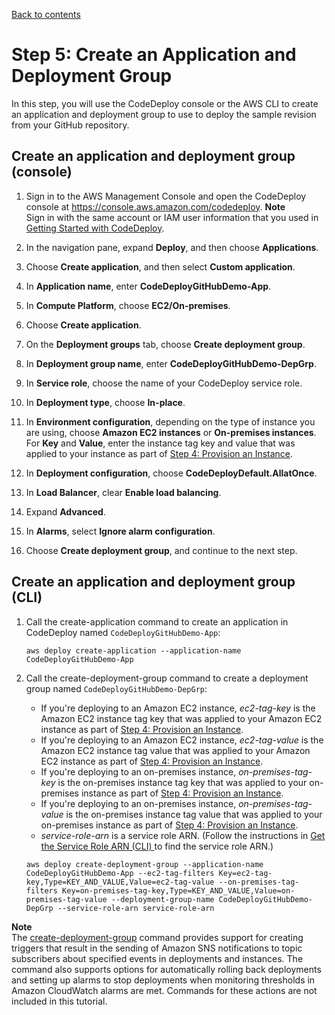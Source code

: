 [Back to contents](index.md)

# Step 5: Create an Application and Deployment Group<a name="tutorials-github-create-application"></a>

In this step, you will use the CodeDeploy console or the AWS CLI to create an application and deployment group to use to deploy the sample revision from your GitHub repository\.

## Create an application and deployment group \(console\)<a name="tutorials-github-create-application-console"></a>

1. Sign in to the AWS Management Console and open the CodeDeploy console at [https://console\.aws\.amazon\.com/codedeploy](https://console.aws.amazon.com/codedeploy)\.
**Note**  
Sign in with the same account or IAM user information that you used in [Getting Started with CodeDeploy](getting-started-codedeploy.md)\.

1. In the navigation pane, expand **Deploy**, and then choose **Applications**\.

1. Choose **Create application**, and then select **Custom application**\.

1. In **Application name**, enter **CodeDeployGitHubDemo\-App**\.

1. In **Compute Platform**, choose **EC2/On\-premises**\.

1. Choose **Create application**\.

1. On the **Deployment groups** tab, choose **Create deployment group**\.

1. In **Deployment group name**, enter **CodeDeployGitHubDemo\-DepGrp**\.

1. In **Service role**, choose the name of your CodeDeploy service role\.

1. In **Deployment type**, choose **In\-place**\.

1. In **Environment configuration**, depending on the type of instance you are using, choose **Amazon EC2 instances** or **On\-premises instances**\. For **Key** and **Value**, enter the instance tag key and value that was applied to your instance as part of [Step 4: Provision an Instance](tutorials-github-provision-instance.md)\.

1. In **Deployment configuration**, choose **CodeDeployDefault\.AllatOnce**\.

1. In **Load Balancer**, clear **Enable load balancing**\.

1. Expand **Advanced**\.

1. In **Alarms**, select **Ignore alarm configuration**\.

1. Choose **Create deployment group**, and continue to the next step\. 

## Create an application and deployment group \(CLI\)<a name="tutorials-github-create-application-cli"></a>

1. Call the create\-application command to create an application in CodeDeploy named `CodeDeployGitHubDemo-App`:

   ```
   aws deploy create-application --application-name CodeDeployGitHubDemo-App
   ```

1. Call the create\-deployment\-group command to create a deployment group named `CodeDeployGitHubDemo-DepGrp`:
   + If you're deploying to an Amazon EC2 instance, *ec2\-tag\-key* is the Amazon EC2 instance tag key that was applied to your Amazon EC2 instance as part of [Step 4: Provision an Instance](tutorials-github-provision-instance.md)\.
   + If you're deploying to an Amazon EC2 instance, *ec2\-tag\-value* is the Amazon EC2 instance tag value that was applied to your Amazon EC2 instance as part of [Step 4: Provision an Instance](tutorials-github-provision-instance.md)\.
   + If you're deploying to an on\-premises instance, *on\-premises\-tag\-key* is the on\-premises instance tag key that was applied to your on\-premises instance as part of [Step 4: Provision an Instance](tutorials-github-provision-instance.md)\.
   + If you're deploying to an on\-premises instance, *on\-premises\-tag\-value* is the on\-premises instance tag value that was applied to your on\-premises instance as part of [Step 4: Provision an Instance](tutorials-github-provision-instance.md)\.
   + *service\-role\-arn* is a service role ARN\. \(Follow the instructions in [Get the Service Role ARN \(CLI\) ](getting-started-create-service-role.md#getting-started-get-service-role-cli) to find the service role ARN\.\)

   ```
   aws deploy create-deployment-group --application-name CodeDeployGitHubDemo-App --ec2-tag-filters Key=ec2-tag-key,Type=KEY_AND_VALUE,Value=ec2-tag-value --on-premises-tag-filters Key=on-premises-tag-key,Type=KEY_AND_VALUE,Value=on-premises-tag-value --deployment-group-name CodeDeployGitHubDemo-DepGrp --service-role-arn service-role-arn
   ```
**Note**  
The [create\-deployment\-group](https://docs.aws.amazon.com/cli/latest/reference/deploy/create-deployment-group.html) command provides support for creating triggers that result in the sending of Amazon SNS notifications to topic subscribers about specified events in deployments and instances\. The command also supports options for automatically rolling back deployments and setting up alarms to stop deployments when monitoring thresholds in Amazon CloudWatch alarms are met\. Commands for these actions are not included in this tutorial\.